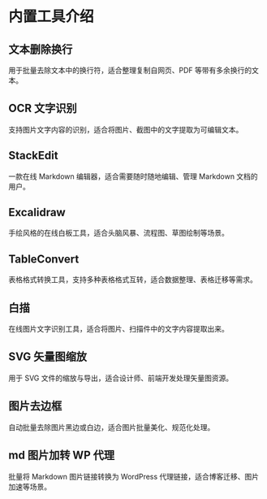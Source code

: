 # 内置工具介绍

## 文本删除换行
用于批量去除文本中的换行符，适合整理复制自网页、PDF 等带有多余换行的文本。

## OCR 文字识别
支持图片文字内容的识别，适合将图片、截图中的文字提取为可编辑文本。

## StackEdit
一款在线 Markdown 编辑器，适合需要随时随地编辑、管理 Markdown 文档的用户。

## Excalidraw
手绘风格的在线白板工具，适合头脑风暴、流程图、草图绘制等场景。

## TableConvert
表格格式转换工具，支持多种表格格式互转，适合数据整理、表格迁移等需求。

## 白描
在线图片文字识别工具，适合将图片、扫描件中的文字内容提取出来。

## SVG 矢量图缩放
用于 SVG 文件的缩放与导出，适合设计师、前端开发处理矢量图资源。

## 图片去边框
自动批量去除图片黑边或白边，适合图片批量美化、规范化处理。

## md 图片加转 WP 代理
批量将 Markdown 图片链接转换为 WordPress 代理链接，适合博客迁移、图片加速等场景。 